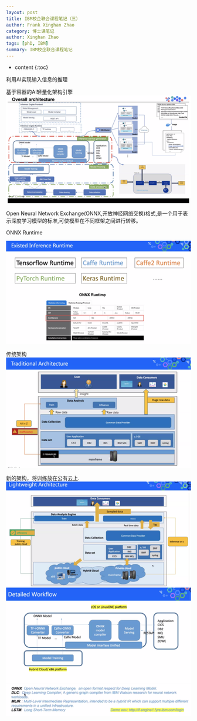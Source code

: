 ```yaml
---
layout: post
title: IBM校企联合课程笔记（三）
author: Frank Xinghan Zhao
category: 博士课笔记
author: Xinghan Zhao
tags: [phD, IBM]
summary: IBM校企联合课程笔记
---
```


* content
{:toc}

利用AI实现输入信息的推理






基于容器的AI轻量化架构引擎
![overall](../images/note3/1.png)

Open Neural Network Exchange(ONNX,开放神经网络交换)格式,是一个用于表示深度学习模型的标准,可使模型在不同框架之间进行转移。

ONNX Runtime

![onnix](../images/note3/2.png)

传统架构
![sdf](../images/note3/3.png)

新的架构，将训练放在公有云上.
![new](../images/note3/4.png)
![5](../images/note3/5.png)
![6](../images/note3/6.png)















